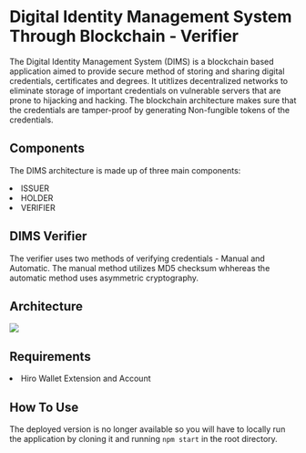 # Digital Identity Management System Through Blockchain - Verifier 
The Digital Identity Management System (DIMS) is a blockchain based application aimed to provide secure method of storing and sharing digital credentials, certificates and degrees. It utitlizes decentralized networks to eliminate storage of important credentials on vulnerable servers that are prone to hijacking and hacking. The blockchain architecture makes sure that the credentials are tamper-proof by generating Non-fungible tokens of the credentials.

## Components
The DIMS architecture is made up of three main components:
<li> ISSUER </li>
<li> HOLDER </li>
<li> VERIFIER </li>

## DIMS Verifier
The verifier uses two methods of verifying credentials - Manual and Automatic. The manual method utilizes MD5 checksum whhereas the automatic method uses asymmetric cryptography.

## Architecture
<img src="https://user-images.githubusercontent.com/60568107/178979150-7485831a-e6e0-4a42-972a-499d995b8001.jpg" />

## Requirements
<li>Hiro Wallet Extension and Account</li>

## How To Use
The deployed version is no longer available so you will have to locally run the application by cloning it and running `npm start` in the root directory.
